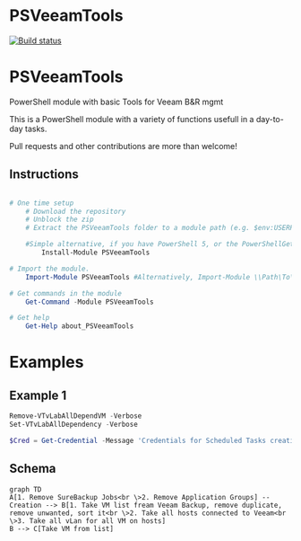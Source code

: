 # PSVeeamTools

[![Build status](https://ci.appveyor.com/api/projects/status/ewq04us7gf55pdmi/branch/master?svg=true)](https://ci.appveyor.com/project/DomBros/PSVeeamTools/branch/master)

PSVeeamTools
=============

PowerShell module with basic Tools for Veeam B&R mgmt

This is a PowerShell module with a variety of functions usefull in a day-to-day tasks.

Pull requests and other contributions are more than welcome!

## Instructions

```powershell

# One time setup
    # Download the repository
    # Unblock the zip
    # Extract the PSVeeamTools folder to a module path (e.g. $env:USERPROFILE\Documents\WindowsPowerShell\Modules\)

    #Simple alternative, if you have PowerShell 5, or the PowerShellGet module:
        Install-Module PSVeeamTools

# Import the module.
    Import-Module PSVeeamTools #Alternatively, Import-Module \\Path\To\PSVeeamTools

# Get commands in the module
    Get-Command -Module PSVeeamTools

# Get help
    Get-Help about_PSVeeamTools
```

# Examples

## Example 1
```powershell
Remove-VTvLabAllDependVM -Verbose
Set-VTvLabAllDependency -Verbose

$Cred = Get-Credential -Message 'Credentials for Scheduled Tasks creation and running' -UserName "$env:USERDOMAIN\$env:USERNAME" Set-VTVbrSureBackupScheduledTask -Credential $Cred
```

## Schema
```mermaid
graph TD
A[1. Remove SureBackup Jobs<br \>2. Remove Application Groups] -- Creation --> B[1. Take VM list fream Veeam Backup, remove duplicate, remove unwanted, sort it<br \>2. Take all hosts connected to Veeam<br \>3. Take all vLan for all VM on hosts]
B --> C[Take VM from list]
```
